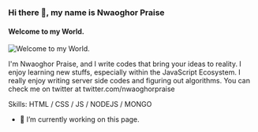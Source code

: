 ### Hi there 👋, my name is Nwaoghor Praise
#### Welcome to my World.
![Welcome to my World.](https://pbs.twimg.com/profile_banners/1131171358275198978/1589381923/1500x500)

I'm Nwaoghor Praise, and I write codes that bring your ideas to reality. I enjoy learning new stuffs, especially within the JavaScript Ecosystem. I really enjoy writing server side codes and figuring out algorithms. You can check me on twitter at twitter.com/nwaoghorpraise

Skills: HTML / CSS / JS / NODEJS / MONGO

- 🔭 I’m currently working on this page. 
